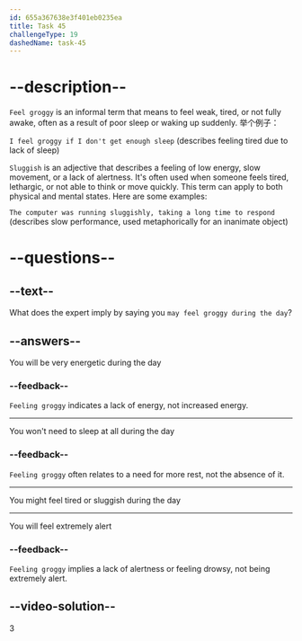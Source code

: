 ```yaml
---
id: 655a367638e3f401eb0235ea
title: Task 45
challengeType: 19
dashedName: task-45
---
```


# --description--

`Feel groggy` is an informal term that means to feel weak, tired, or not fully awake, often as a result of poor sleep or waking up suddenly. 举个例子：

`I feel groggy if I don't get enough sleep` (describes feeling tired due to lack of sleep)

`Sluggish` is an adjective that describes a feeling of low energy, slow movement, or a lack of alertness. It's often used when someone feels tired, lethargic, or not able to think or move quickly. This term can apply to both physical and mental states. Here are some examples:

`The computer was running sluggishly, taking a long time to respond` (describes slow performance, used metaphorically for an inanimate object)

# --questions--

## --text--

What does the expert imply by saying you `may feel groggy during the day`?

## --answers--

You will be very energetic during the day

### --feedback--

`Feeling groggy` indicates a lack of energy, not increased energy.

---

You won't need to sleep at all during the day

### --feedback--

`Feeling groggy` often relates to a need for more rest, not the absence of it.

---

You might feel tired or sluggish during the day

---

You will feel extremely alert

### --feedback--

`Feeling groggy` implies a lack of alertness or feeling drowsy, not being extremely alert.

## --video-solution--

3

